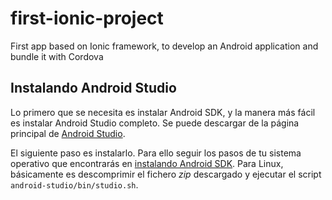 # first-ionic-project

First app based on Ionic framework, to develop an Android application and bundle it with Cordova

## Instalando Android Studio

Lo primero que se necesita es instalar Android SDK, y la manera más fácil es
instalar Android Studio completo. Se puede descargar de la página principal
de [Android Studio](https://developer.android.com/sdk/index.html#top).

El siguiente paso es instalarlo. Para ello seguir los pasos de tu sistema
operativo que encontrarás en
[instalando Android SDK](https://developer.android.com/sdk/installing/index.html?pkg=studio).
Para Linux, básicamente es descomprimir el fichero *zip* descargado y ejecutar
el script `android-studio/bin/studio.sh`.


